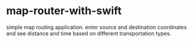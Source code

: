 # map-router-with-swift
simple map routing application. enter source and destination coordinates and see distance and time based on different transportation types.
